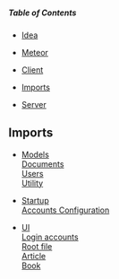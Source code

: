##### Table of Contents

- [Idea](.idea)

- [Meteor](.meteor)

- [Client](client)

- [Imports](#Imports)

- [Server](server)




## Imports

- [Models](imports/models)
<br> [Documents](imports/models/documents)
<br> [Users](imports/models/users)
<br> [Utility](imports/models/utility)

- [Startup](imports/startup)
<br> [Accounts Configuration](imports/startup/accounts-config.js)
- [UI](imports/ui)
<br>[Login accounts](imports/ui/AccountsUIWrapper.js)
<br>[Root file](imports/ui/App.js)
<br>[Article](imports/ui/Article.js)
<br>[Book](imports/ui/Book.js)

